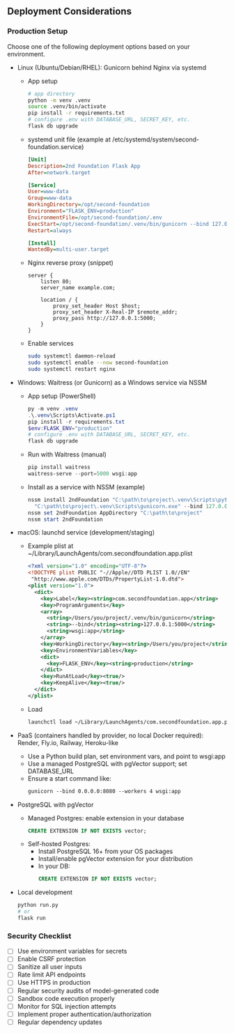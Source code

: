 ## Deployment Considerations

### Production Setup

Choose one of the following deployment options based on your environment.

- Linux (Ubuntu/Debian/RHEL): Gunicorn behind Nginx via systemd
  - App setup
    ```bash
    # app directory
    python -m venv .venv
    source .venv/bin/activate
    pip install -r requirements.txt
    # configure .env with DATABASE_URL, SECRET_KEY, etc.
    flask db upgrade
    ```
  - systemd unit file (example at /etc/systemd/system/second-foundation.service)
    ```ini
    [Unit]
    Description=2nd Foundation Flask App
    After=network.target

    [Service]
    User=www-data
    Group=www-data
    WorkingDirectory=/opt/second-foundation
    Environment="FLASK_ENV=production"
    EnvironmentFile=/opt/second-foundation/.env
    ExecStart=/opt/second-foundation/.venv/bin/gunicorn --bind 127.0.0.1:5000 --workers 4 wsgi:app
    Restart=always

    [Install]
    WantedBy=multi-user.target
    ```
  - Nginx reverse proxy (snippet)
    ```nginx
    server {
        listen 80;
        server_name example.com;

        location / {
            proxy_set_header Host $host;
            proxy_set_header X-Real-IP $remote_addr;
            proxy_pass http://127.0.0.1:5000;
        }
    }
    ```
  - Enable services
    ```bash
    sudo systemctl daemon-reload
    sudo systemctl enable --now second-foundation
    sudo systemctl restart nginx
    ```

- Windows: Waitress (or Gunicorn) as a Windows service via NSSM
  - App setup (PowerShell)
    ```powershell
    py -m venv .venv
    .\.venv\Scripts\Activate.ps1
    pip install -r requirements.txt
    $env:FLASK_ENV="production"
    # configure .env with DATABASE_URL, SECRET_KEY, etc.
    flask db upgrade
    ```
  - Run with Waitress (manual)
    ```powershell
    pip install waitress
    waitress-serve --port=5000 wsgi:app
    ```
  - Install as a service with NSSM (example)
    ```powershell
    nssm install 2ndFoundation "C:\path\to\project\.venv\Scripts\python.exe" `
      "C:\path\to\project\.venv\Scripts\gunicorn.exe" --bind 127.0.0.1:5000 wsgi:app
    nssm set 2ndFoundation AppDirectory "C:\path\to\project"
    nssm start 2ndFoundation
    ```

- macOS: launchd service (development/staging)
  - Example plist at ~/Library/LaunchAgents/com.secondfoundation.app.plist
    ```xml
    <?xml version="1.0" encoding="UTF-8"?>
    <!DOCTYPE plist PUBLIC "-//Apple//DTD PLIST 1.0//EN"
     "http://www.apple.com/DTDs/PropertyList-1.0.dtd">
    <plist version="1.0">
      <dict>
        <key>Label</key><string>com.secondfoundation.app</string>
        <key>ProgramArguments</key>
        <array>
          <string>/Users/you/project/.venv/bin/gunicorn</string>
          <string>--bind</string><string>127.0.0.1:5000</string>
          <string>wsgi:app</string>
        </array>
        <key>WorkingDirectory</key><string>/Users/you/project</string>
        <key>EnvironmentVariables</key>
        <dict>
          <key>FLASK_ENV</key><string>production</string>
        </dict>
        <key>RunAtLoad</key><true/>
        <key>KeepAlive</key><true/>
      </dict>
    </plist>
    ```
  - Load
    ```bash
    launchctl load ~/Library/LaunchAgents/com.secondfoundation.app.plist
    ```

- PaaS (containers handled by provider, no local Docker required): Render, Fly.io, Railway, Heroku-like
  - Use a Python build plan, set environment vars, and point to wsgi:app
  - Use a managed PostgreSQL with pgVector support; set DATABASE_URL
  - Ensure a start command like:
    ```txt
    gunicorn --bind 0.0.0.0:8080 --workers 4 wsgi:app
    ```

- PostgreSQL with pgVector
  - Managed Postgres: enable extension in your database
    ```sql
    CREATE EXTENSION IF NOT EXISTS vector;
    ```
  - Self-hosted Postgres:
    - Install PostgreSQL 16+ from your OS packages
    - Install/enable pgVector extension for your distribution
    - In your DB:
      ```sql
      CREATE EXTENSION IF NOT EXISTS vector;
      ```

- Local development
  ```bash
  python run.py
  # or
  flask run
  ```

### Security Checklist

- [ ] Use environment variables for secrets
- [ ] Enable CSRF protection
- [ ] Sanitize all user inputs
- [ ] Rate limit API endpoints
- [ ] Use HTTPS in production
- [ ] Regular security audits of model-generated code
- [ ] Sandbox code execution properly
- [ ] Monitor for SQL injection attempts
- [ ] Implement proper authentication/authorization
- [ ] Regular dependency updates